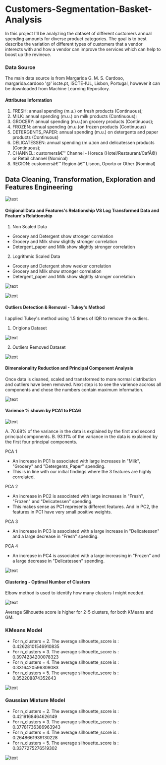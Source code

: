 # Customers-Segmentation-Basket-Analysis

In this project I'll be analyzing the dataset of different customers annual spending amounts for diverse product categories. The goal is to best describe the variation of different types of customers that a vendor interects with and how a vendor can improve the services which can help to boost up the revineue. 

### Data Source

The main data source is from Margarida G. M. S. Cardoso, margarida.cardoso '@' iscte.pt, ISCTE-IUL, Lisbon, Portugal, however it can be downloaded from Machine Learning Repository. 

#### Attributes Information

1) FRESH: annual spending (m.u.) on fresh products (Continuous);
2) MILK: annual spending (m.u.) on milk products (Continuous);
3) GROCERY: annual spending (m.u.)on grocery products (Continuous);
4) FROZEN: annual spending (m.u.)on frozen products (Continuous)
5) DETERGENTS_PAPER: annual spending (m.u.) on detergents and paper products (Continuous)
6) DELICATESSEN: annual spending (m.u.)on and delicatessen products (Continuous);
7) CHANNEL: customersâ€™ Channel - Horeca (Hotel/Restaurant/CafÃ©) or Retail channel (Nominal)
8) REGION: customersâ€™ Region â€“ Lisnon, Oporto or Other (Nominal)

## Data Cleaning, Transformation, Exploration and Features Engineering

![text](https://user-images.githubusercontent.com/68614187/106059277-1bb49300-60b8-11eb-9048-ea317a68e7f6.png)

#### Origional Data and Features's Relationship VS Log Transformed Data and Feature's Relationship

1. Non Scaled Data
* Grocery and Detergent show stronger correlation
* Grocery and Milk show slightly stronger correlation
* Detergent_paper and Milk show slightly stronger correlation

2. Logrithmic Scaled Data
* Grocery and Detergent show weeker correlation
* Grocery and Milk show stronger correlation
* Detergent_paper and Milk show slightly stronger correlation

![text](https://user-images.githubusercontent.com/68614187/106059737-c0cf6b80-60b8-11eb-910e-5dc13b0a32c9.png)

![text](https://user-images.githubusercontent.com/68614187/106060485-c24d6380-60b9-11eb-851e-ef6df6b82971.png)

#### Outliers Detection & Removal - Tukey's Method

I applied Tukey's method using 1.5 times of IQR to remove the outliers.

1. Origiona Dataset

![text](https://user-images.githubusercontent.com/68614187/106060975-60412e00-60ba-11eb-8c67-030c3c63e9ab.png)

2. Outliers Removed Dataset

![text](https://user-images.githubusercontent.com/68614187/106061160-9da5bb80-60ba-11eb-9e73-2363120ed79e.png)

#### Dimensionality Reduction and Principal Component Analysis

Once data is cleaned, scaled and transformed to more normal distribution and outliers have been removed. Next step is to see the varience accross all components and chose the numbers contain maximum information.

![text](https://user-images.githubusercontent.com/68614187/106063877-8c5eae00-60be-11eb-9597-cc18c91c0d6f.png)

#### Varience % shown by PCA1 to PCA6

![text](https://user-images.githubusercontent.com/68614187/106064024-c62fb480-60be-11eb-9477-3eaee1f15350.png)

A. 70.68% of the variance in the data is explained by the first and second principal components.
B. 93.11% of the variance in the data is explained by the first four principal components.

PCA 1
* An increase in PC1 is associated with large increases in "Milk", "Grocery" and "Detergents_Paper" spending.
* This is in line with our initial findings where the 3 features are highly correlated.

PCA 2
* An increase in PC2 is associated with large increases in "Fresh", "Frozen" and "Delicatessen" spending.
* This makes sense as PC1 represents different features. And in PC2, the features in PC1 have very small positive weights.

PCA 3
* An increase in PC3 is associated with a large increase in "Delicatessen" and a large decrease in "Fresh" spending.

PCA 4
* An increase in PC4 is associated with a large increasing in "Frozen" and a large decrease in "Delicatessen" spending.

![text](https://user-images.githubusercontent.com/68614187/106063005-2cb3d300-60bd-11eb-9b29-d930a572abed.png)

#### Clustering - Optimal Number of Clusters

Elbow method is used to identify how many clusters I might needed.

![text](https://user-images.githubusercontent.com/68614187/106064454-80272080-60bf-11eb-9513-6473d74e9e70.png)

Average Silhouette score is higher for 2-5 clusters, for both KMeans and GM.

### KMeans Model

* For n_clusters = 2. The average silhouette_score is : 0.42628101546910835
* For n_clusters = 3. The average silhouette_score is : 0.3974234200078323
* For n_clusters = 4. The average silhouette_score is : 0.3316420596309083
* For n_clusters = 5. The average silhouette_score is : 0.352208874352643

![text](https://user-images.githubusercontent.com/68614187/106065215-95507f00-60c0-11eb-9494-2cc5f63cc573.png)


### Gaussian Mixture Model

* For n_clusters = 2. The average silhouette_score is : 0.4219168464626149
* For n_clusters = 3. The average silhouette_score is : 0.37781736386963943
* For n_clusters = 4. The average silhouette_score is : 0.2648661939130228
* For n_clusters = 5. The average silhouette_score is : 0.3377275276519302

![text](https://user-images.githubusercontent.com/68614187/106073353-7c9b9580-60cf-11eb-8a1e-70023725713c.png)
